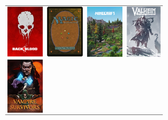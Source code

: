  <table>
  <tr>
    <td>
        <a href="/Back4Blood/"><img src="Back4Blood/Resource/Back-4-Blood-grid.jpeg" width="200">
    </td>
    <td>
        <a href="/Magic%20the%20Gathering/"><img src="Magic%20the%20Gathering/Resource/Magic-the-Gathering-logo.png" width="200"></a>
    </td>
    <td>
        <a href="/Minecraft/"><img src="Minecraft/Resource/Minecraft-grid.png" width="200"></a>
    </td>
    <td>
        <a href="/Valheim/"><img src="Valheim/Resource/Valheim-grid.jpeg" width="190"></a>
    </td>
  </tr>
      <td>
        <a href="/Vampire%20Survivors/"><img src="Vampire%20Survivors/Resource/Vampire-Survivors-logo.png" width="200">
    </td>
  <tr>
  </tr>
  <tr>
  </tr>
</table> 